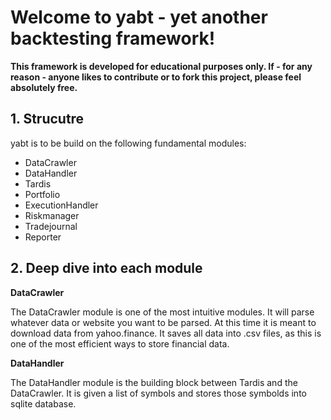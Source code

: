 # Welcome to **yabt** - yet another backtesting framework!

**This framework is developed for educational purposes only. If - for any reason - anyone likes to contribute or to fork this project, please feel absolutely free.**

## 1. Strucutre
yabt is to be build on the following fundamental modules:
* DataCrawler
* DataHandler
* Tardis
* Portfolio
* ExecutionHandler
* Riskmanager
* Tradejournal
* Reporter

## 2. Deep dive into each module
**DataCrawler**

The DataCrawler module is one of the most intuitive modules. It will parse whatever data or website you want to be parsed. At this time it is meant to download data from yahoo.finance.
It saves all data into .csv files, as this is one of the most efficient ways to store financial data.

**DataHandler**

The DataHandler module is the building block between Tardis and the DataCrawler. It is given a list of symbols and stores those symbolds into sqlite database.
